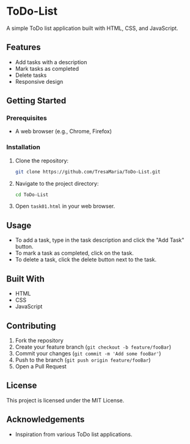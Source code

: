 
# ToDo-List

A simple ToDo list application built with HTML, CSS, and JavaScript.

## Features

- Add tasks with a description
- Mark tasks as completed
- Delete tasks
- Responsive design

## Getting Started

### Prerequisites

- A web browser (e.g., Chrome, Firefox)

### Installation

1. Clone the repository:
   ```bash
   git clone https://github.com/TresaMaria/ToDo-List.git
   ```
2. Navigate to the project directory:
   ```bash
   cd ToDo-List
   ```
3. Open `task01.html` in your web browser.

## Usage

- To add a task, type in the task description and click the "Add Task" button.
- To mark a task as completed, click on the task.
- To delete a task, click the delete button next to the task.

## Built With

- HTML
- CSS
- JavaScript

## Contributing

1. Fork the repository
2. Create your feature branch (`git checkout -b feature/fooBar`)
3. Commit your changes (`git commit -m 'Add some fooBar'`)
4. Push to the branch (`git push origin feature/fooBar`)
5. Open a Pull Request

## License

This project is licensed under the MIT License.

## Acknowledgements

- Inspiration from various ToDo list applications.
